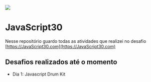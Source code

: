 ﻿![](https://javascript30.com/images/JS3-social-share.png)

# JavaScript30


Nesse repositório guardo todas as atividades que realizei no desafio [https://JavaScript30.com](https://JavaScript30.com)

## Desafios realizados até o momento

- Dia 1: Javascript Drum Kit